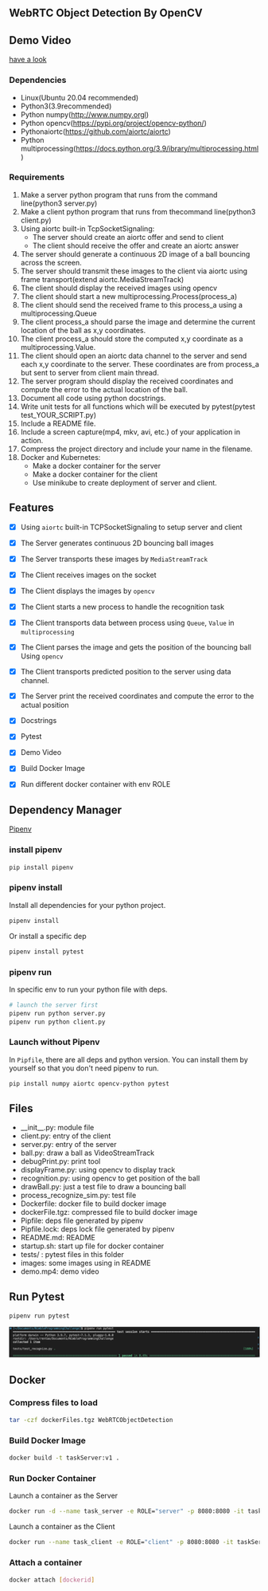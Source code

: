 ## WebRTC Object Detection By OpenCV

## Demo Video
[have a look](https://pitt-my.sharepoint.com/:v:/g/personal/tar118_pitt_edu/Ea8a5zplTHhHpVK-OTAzrZEBADeEA9BtdW__y7CLSq8r2w?e=mPH6Vl)

### Dependencies
- Linux(Ubuntu 20.04 recommended)
- Python3(3.9recommended)
- Python numpy(http://www.numpy.orgl)
- Python opencv(https://pypi.org/project/opencv-python/)
- Pythonaiortc(https://github.com/aiortc/aiortc)
- Python multiprocessing(https://docs.python.org/3.9/ibrary/multiprocessing.html)

### Requirements
1. Make a server python program that runs from the command line(python3 server.py)
2. Make a client python program that runs from thecommand line(python3 client.py)
3. Using aiortc built-in TcpSocketSignaling:
   - The server should create an aiortc offer and send to client
   - The client should receive the offer and create an aiortc answer
4. The server should generate a continuous 2D image of a ball bouncing across the screen.
5. The server should transmit these images to the client via aiortc using frame transport(extend aiortc.MediaStreamTrack)
6. The client should display the received images using opencv
7. The client should start a new multiprocessing.Process(process_a)
8. The client should send the received frame to this process_a using a multiprocessing.Queue
9. The client process_a should parse the image and determine the current location of the ball as x,y coordinates.
10. The client process_a should store the computed x,y coordinate as a multiprocessing.Value.
11. The client should open an aiortc data channel to the server and send each x,y coordinate to the server.
These coordinates are from process_a but sent to server from client main thread.
1.  The server program should display the received coordinates and compute the error to the actual location of the ball.
2.  Document all code using python docstrings.
3.  Write unit tests for all functions which will be executed by pytest(pytest test_YOUR_SCRIPT.py)
4.  Include a README file.
5.  Include a screen capture(mp4, mkv, avi, etc.) of your application in action.
6.  Compress the project directory and include your name in the filename. 
7.  Docker and Kubernetes:
    - Make a docker container for the server
    - Make a docker container for the client
    - Use minikube to create deployment of server and client.

## Features

* [x] Using `aiortc` built-in TCPSocketSignaling to setup server and client

* [x] The Server generates continuous 2D bouncing ball images

* [x] The Server transports these images by `MediaStreamTrack`

* [x] The Client receives images on the socket

* [x] The Client displays the images by `opencv`

* [x] The Client starts a new process to handle the recognition task

* [x] The Client transports data between process using `Queue`, `Value` in `multiprocessing`

* [x] The Client parses the image and gets the position of the bouncing ball Using `opencv`

* [x] The Client transports predicted position to the server using data channel.

* [x] The Server print the received coordinates and compute the error to the actual position

* [x] Docstrings

* [x] Pytest

* [x] Demo Video

* [x] Build Docker Image

* [x] Run different docker container with env ROLE


## Dependency Manager
[Pipenv](https://docs.pipenv.org/install/#installing-packages-for-your-project)

### install pipenv
```bash
pip install pipenv
```

### pipenv install
Install all dependencies for your python project.
```bash
pipenv install
```

Or install a specific dep
```bash
pipenv install pytest
```

### pipenv run
In specific env to run your python file with deps.
```bash
# launch the server first
pipenv run python server.py
pipenv run python client.py
```

### Launch without Pipenv
In `Pipfile`, there are all deps and python version.
You can install them by yourself so that you don't need pipenv to run.
```bash
pip install numpy aiortc opencv-python pytest
```

## Files
- \_\_init\_\_.py: module file
- client.py: entry of the client
- server.py: entry of the server
- ball.py: draw a ball as VideoStreamTrack
- debugPrint.py: print tool
- displayFrame.py: using opencv to display track
- recognition.py: using opencv to get position of the ball
- drawBall.py: just a test file to draw a bouncing ball
- process_recognize_sim.py: test file
- Dockerfile: docker file to build docker image
- dockerFile.tgz: compressed file to build docker image
- Pipfile: deps file generated by pipenv
- Pipfile.lock: deps lock file generated by pipenv
- README.md: README
- startup.sh: start up file for docker container
- tests/ : pytest files in this folder
- images: some images using in README
- demo.mp4: demo video


## Run Pytest
```bash
pipenv run pytest
```
![test](images/test.png)

## Docker

### Compress files to load
```bash
tar -czf dockerFiles.tgz WebRTCObjectDetection
```

### Build Docker Image
```bash
docker build -t taskServer:v1 .
```

### Run Docker Container

Launch a container as the Server

```bash
docker run -d --name task_server -e ROLE="server" -p 8080:8080 -it taskServer:v1 bash
```

Launch a container as the Client

```bash
docker run --name task_client -e ROLE="client" -p 8080:8080 -it taskServer:v1 bash
```

### Attach a container

```bash
docker attach [dockerid]
```


